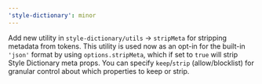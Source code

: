 ```yaml
---
'style-dictionary': minor
---
```


Add new utility in `style-dictionary/utils` -> `stripMeta` for stripping metadata from tokens.
This utility is used now as an opt-in for the built-in `'json'` format by using `options.stripMeta`, which if set to `true` will strip Style Dictionary meta props.
You can specify `keep`/`strip` (allow/blocklist) for granular control about which properties to keep or strip.
